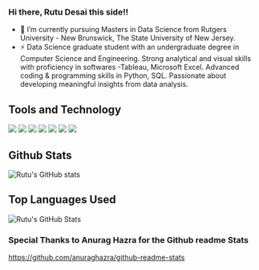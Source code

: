 ### Hi there, Rutu Desai this side!!
<!--
**rutudesai/rutudesai** is a ✨ _special_ ✨ repository because its `README.md` (this file) appears on your GitHub profile.

Here are some ideas to get you started:

- 🔭 I’m currently working on ...
- 🌱 I’m currently learning ...
- 👯 I’m looking to collaborate on ...
- 🤔 I’m looking for help with ...
- 💬 Ask me about ...
- 📫 How to reach me: ...
- 😄 Pronouns: ...
- ⚡ Fun fact: ...
-->
- 🌱 I’m currently pursuing Masters in Data Science from Rutgers University - New Brunswick, The State University of New Jersey.
- ⚡ Data Science graduate student with an undergraduate degree in Computer Science and Engineering. Strong analytical and
visual skills with proficiency in softwares -Tableau, Microsoft Excel. Advanced coding & programming skills in Python, SQL.
Passionate about developing meaningful insights from data analysis.

## Tools and Technology
![](https://img.shields.io/badge/Python-informational?style=flat&logo=python&logoColor=white&color=blueviolet)
![](https://img.shields.io/badge/R-informational?style=flat&logo=r&logoColor=white&color=blueviolet)
![](https://img.shields.io/badge/Tableau-informational?style=flat&logo=tableau&logoColor=white&color=blueviolet)
![](https://img.shields.io/badge/SQL-informational?style=flat&logo=sql&logoColor=white&color=blueviolet)
![](https://img.shields.io/badge/HTML-informational?style=flat&logo=html&logoColor=white&color=blueviolet)
![](https://img.shields.io/badge/CSS-informational?style=flat&logo=css&logoColor=white&color=blueviolet)
![](https://img.shields.io/badge/AdobeXD-AdobeXD-informational?style=flat&logo=adobexd&logoColor=white&color=blueviolet)


## Github Stats
![Rutu's GitHub stats](https://github-readme-stats.vercel.app/api?username=rutudesai&show_icons=true&theme=radical)

## Top Languages Used
![Rutu's GitHub Stats](https://github-readme-stats.vercel.app/api/top-langs/?username=rutudesai&theme=radical&layout=compact)


### Special Thanks to Anurag Hazra for the Github readme Stats
https://github.com/anuraghazra/github-readme-stats